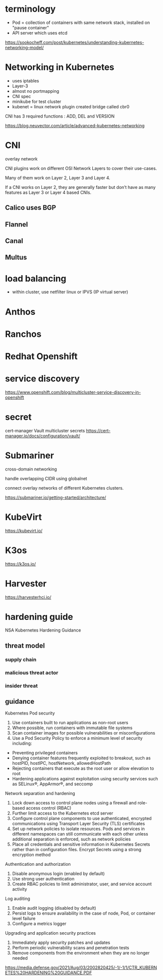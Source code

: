 
# terminology

* Pod = collection of containers with same network stack, installed on "pause container"
* API server which uses etcd

https://sookocheff.com/post/kubernetes/understanding-kubernetes-networking-model/

# Networking in Kubernetes

* uses iptables
* Layer-3
* almost no portmapping
* CNI spec
* minikube for test cluster
* kubenet = linux network plugin created bridge called cbr0

CNI has 3 required functions : ADD, DEL and VERSION

https://blog.neuvector.com/article/advanced-kubernetes-networking


# CNI 

overlay network

CNI plugins work on different OSI Network Layers to cover their use-cases. 

Many of them work on Layer 2, Layer 3 and Layer 4. 

If a CNI works on Layer 2, they are generally faster but don’t have as many features as Layer 3 or Layer 4 based CNIs.

## Calico uses BGP

## Flannel

## Canal

## Multus


# load balancing

* within cluster, use netfilter linux or IPVS (IP virtual server)

# Anthos

# Ranchos

# Redhat Openshift 

# service discovery

https://www.openshift.com/blog/multicluster-service-discovery-in-openshift

# secret

cert-manager Vault multicluster secrets https://cert-manager.io/docs/configuration/vault/

# Submariner

cross-domain networking

handle overlapping CIDR using globalnet

connect overlay networks of different Kubernetes clusters.

https://submariner.io/getting-started/architecture/

# KubeVirt

https://kubevirt.io/

# K3os

https://k3os.io/

# Harvester

https://harvesterhci.io/

# hardening guide

NSA Kubernetes Hardening Guidance

## threat model

### supply chain

### malicious threat actor

### insider threat



## guidance

Kubernetes Pod security
1. Use containers built to run applications as non-root users
1. Where possible, run containers with immutable file systems
1. Scan container images for possible vulnerabilities or misconfigurations
1. Use a Pod Security Policy to enforce a minimum level of security including:
-  Preventing privileged containers
-  Denying container features frequently exploited to breakout, such as hostPID, hostIPC, hostNetwork, allowedHostPath
-  Rejecting containers that execute as the root user or allow elevation to root
-  Hardening applications against exploitation using security services such as SELinux®, AppArmor®, and seccomp

Network separation and hardening
1. Lock down access to control plane nodes using a firewall and role-based access control (RBAC)
1. Further limit access to the Kubernetes etcd server
1. Configure control plane components to use authenticated, encrypted communications using Transport Layer Security (TLS) certificates
1. Set up network policies to isolate resources. Pods and services in different namespaces can still communicate with each other unless additional separation is enforced, such as network policies
1. Place all credentials and sensitive information in Kubernetes Secrets rather than in configuration files. Encrypt Secrets using a strong encryption method


Authentication and authorization
1. Disable anonymous login (enabled by default)
1. Use strong user authentication
1. Create RBAC policies to limit administrator, user, and service account activity

Log auditing
1. Enable audit logging (disabled by default)
1. Persist logs to ensure availability in the case of node, Pod, or container level failure
1. Configure a metrics logger

Upgrading and application security practices
1. Immediately apply security patches and updates
1. Perform periodic vulnerability scans and penetration tests
1. Remove components from the environment when they are no longer needed

https://media.defense.gov/2021/Aug/03/2002820425/-1/-1/1/CTR_KUBERNETES%20HARDENING%20GUIDANCE.PDF
